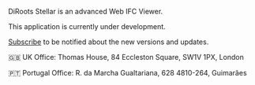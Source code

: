 DiRoots Stellar is an advanced Web IFC Viewer.

This application is currently under development. 

[Subscribe](http://eepurl.com/gercRT) to be notified about the new versions and updates.

🇬🇧 UK Office:
Thomas House,
84 Eccleston Square,
SW1V 1PX, London

🇵🇹 Portugal Office:
R. da Marcha Gualtariana, 628
4810-264, Guimarães
